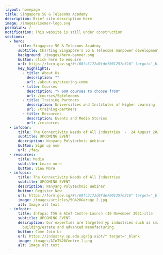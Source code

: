 ```yaml
---
layout: homepage
title: Singapore 5G & Telecoms Academy
description: Brief site description here
image: /images/isomer-logo.svg
permalink: /
notification: This website is still under construction
sections:
  - hero:
      title: Singapore 5G & Telecoms Academy
      subtitle: Charting Singapore's 5G & Telecoms manpower development with you
      background: /images/hero-banner.png
      button: click here to enquire
      url: https://form.gov.sg/#!/60fc3172d0fde7001257e316" target="_blank
      key_highlights:
        - title: About Us
          description: ""
          url: /about-us/steering-comm
        - title: Courses
          description: "> 600 courses to choose from"
          url: /courses/5gtelecoms
        - title: Training Partners
          description: Universities and Institutes of Higher Learning
          url: /training-partners
        - title: Resources
          description: Events and Media Stories
          url: /resources
  - infobar:
      title: The Connectivity Needs of All Industries  -  24 August 2021
      subtitle: UPCOMING EVENT
      description: Nanyang Polytechnic Webinar
      button: Sign up now
      url: /faq/
  - resources:
      title: Media
      subtitle: Learn more
      button: View More
  - infopic:
      title: The Connectivity Needs of All Industries
      subtitle: UPCOMING EVENT
      description: Nanyang Polytechnic Webinar
      button: Register Now
      url: https://form.gov.sg/#!/60fc3172d0fde7001257e316" target="_blank
      image: /images/articles/5G%20Garage_2.jpg
      alt: Image alt text
  - infopic:
      title: Infopic T5G & AIoT Centre Launch (10 November 2021)itle
      subtitle: UPCOMING EVENT
      description: Our experties are targeted yp industries such as smart city, smart
        building/estate and advanced manufacturing
      button: Come Join Us
      url: https://industry.sp.edu.sg/5g-aiot/" target="_blank
      image: /images/AIoT%20Centre_1.png
      alt: Image alt text
---
```

